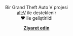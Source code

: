 <p align="center">
  Bir Grand Theft Auto V projesi <br>
  <a href = "https://altv.mp/">alt:V</a> ile desteklenir<br>
  ❤️ ile geliştirildi
</p>

<p align="center">
  <a href="https://roleworld.io"><strong>Ziyaret edin</strong></a>
</p>
